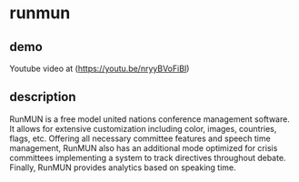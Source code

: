 # runmun

## demo
Youtube video at (https://youtu.be/nryyBVoFiBI)

## description
RunMUN is a free model united nations conference management software. 
It allows for extensive customization including color, images, countries, flags, etc.
Offering all necessary committee features and speech time management, RunMUN also has an additional mode optimized for crisis committees implementing a system to track directives throughout debate. Finally, RunMUN provides analytics based on speaking time.
